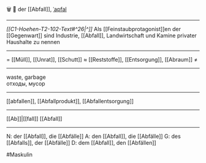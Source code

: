 🗑️ 🔵 der [[Abfall]], [ˈapfal](https://youglish.com/pronounce/Abfall/german)

---
*[[C1-Hoehen-T2-102-Text#^26|^]]* Als [[Feinstaubprotagonist]]en der [[Gegenwart]] sind Industrie, [[Abfall]], Landwirtschaft und Kamine privater Haushalte zu nennen

---
= [[Müll]], [[Unrat]], [[Schutt]]
≈ [[Reststoffe]], [[Entsorgung]], [[Abraum]]
≠

---
waste, garbage  
отходы, мусор

---
[[abfallen]], [[Abfallprodukt]], [[Abfallentsorgung]]

---
[[Ab]]|[[fall]]
[[Abfall]]


---
N: der [[Abfall]], die [[Abfälle]]
A: den [[Abfall]], die [[Abfälle]]
G: des [[Abfalls]], der [[Abfälle]]
D: dem [[Abfall]], den [[Abfällen]]

#Maskulin 